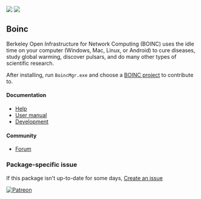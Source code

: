 [![](https://img.shields.io/chocolatey/v/boinc?color=green&label=boinc)](https://chocolatey.org/packages/boinc) [![](https://img.shields.io/chocolatey/dt/boinc)](https://chocolatey.org/packages/boinc)

## Boinc
Berkeley Open Infrastructure for Network Computing (BOINC) uses the idle time on your computer (Windows, Mac, Linux, or Android) to cure diseases, study global warming, discover pulsars, and do many other types of scientific research.

After installing, run `BoincMgr.exe` and choose a [BOINC project](https://boinc.berkeley.edu/projects.php) to contribute to.

#### Documentation
* [Help](https://boinc.berkeley.edu/wiki/BOINC_Help)
* [User manual](https://boinc.berkeley.edu/wiki/User_manual)
* [Development](https://boinc.berkeley.edu/trac/wiki/WikiStart)

#### Community
* [Forum](https://boinc.berkeley.edu/dev/)

### Package-specific issue
If this package isn't up-to-date for some days, [Create an issue](https://github.com/tunisiano187/Chocolatey-packages/issues/new/choose)

[![Patreon](https://cdn.jsdelivr.net/gh/tunisiano187/Chocolatey-packages@d15c4e19c709e7148588d4523ffc6dd3cd3c7e5e/icons/patreon.png)](https://www.patreon.com/bePatron?u=39585820)
